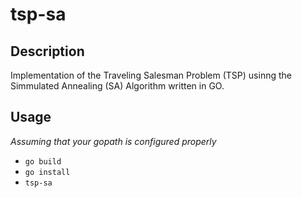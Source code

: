 # tsp-sa

## Description
Implementation of the Traveling Salesman Problem (TSP) usinng the Simmulated Annealing (SA) Algorithm written in GO.

## Usage
 *Assuming that your gopath is configured properly*
 - `go build`
 - `go install`
 - `tsp-sa`